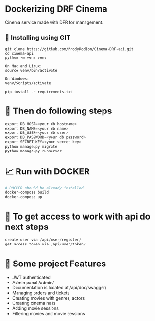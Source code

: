 # Dockerizing DRF Cinema

Cinema service made with DFR for management.

## 💼 Installing using GIT
```
git clone https://github.com/ProdyRodion/Cinema-DRF-api.git
cd cinema-api
python -m venv venv

On Mac and Linux:
source venv/bin/activate

On Windows:
venv/Scripts/activate

pip install -r requirements.txt
```

# 📝 Then do following steps
```python
export DB_HOST=<your db hostname>
export DB_NAME=<your db name>
export DB_USER=<your db user>
export DB_PASSWORD=<your db password>
export SECRET_KEY=<your secret key>
python manage.py migrate
python manage.py runserver
```

# 📈 Run with DOCKER
```python
# DOCKER should be already installed
docker-compose build
docker-compose up
```

# 🤟 To get access to work with api do next steps
```python
create user via /api/user/register/
get access token via /api/user/token/
```

# 📜 Some project Features
- JWT authenticated
- Admin panel /admin/
- Documentation is located at /api/doc/swagger/
- Managing orders and tickets
- Creating movies with genres, actors
- Creating cinema halls
- Adding movie sessions
- Filtering movies and movie sessions
